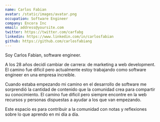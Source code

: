 ```yaml
---
name: Carlos Fabian
avatar: /static/images/avatar.png
occupation: Software Engineer
company: Encora Inc
email: address@yoursite.com
twitter: https://twitter.com/carfabg
linkedin: https://www.linkedin.com/in/carlosfabian
github: https://github.com/carlosfabiang
---
```


Soy Carlos Fabian, software engineer. 

A los 28 años decidí cambiar de carrera: de marketing a web development. El camino fue dificil pero actualmente estoy trabajando como software engineer en una empresa increible.  

Cuando estaba empezando mi camino en el desarrollo de software me sorprendió la cantidad de contenido que la comunidad crea para compartir su conocimiento. El camino fue dificil pero siempre encontre en la web recursos y personas dispuestas a ayudar a los que van empezando.

Este espacio es para contribuir a la comunidad con notas y reflexiones sobre lo que aprendo en mi día a día. 

 
